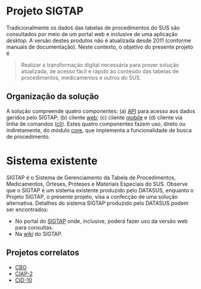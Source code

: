 # Projeto SIGTAP

Tradicionalmente os dados das tabelas de procedimentos do SUS são consultados por meio de um portal web e inclusive de uma aplicação _desktop_. A versão destes produtos não é atualizada desde 2011 (conforme manuais de documentação). Neste contexto, o objetivo do presente projeto é

> Realizar a transformação digital necessária para prover solução atualizada, de acesso fácil e rápido ao conteúdo das tabelas de procedimentos, medicamentos e outros do SUS.

## Organização da solução

A solução compreende quatro componentes: (a) [API](solucao/api) para acesso aos dados geridos pelo SIGTAP; (b) cliente [web](solucao/web); (c) cliente [mobile](solucao/mobile) e (d) cliente via linha de comandos ([cli](solucao/cli)). Estes quatro componentes fazem uso, direto ou indiretamente, do módulo [core](solucao/core), que implementa a funcionalidade de busca de procedimento.

# Sistema existente

SIGTAP é o Sistema de Gerenciamento da Tabela de Procedimentos, Medicamentos, Órteses, Próteses e Materiais Especiais do SUS. Observe que o SIGTAP é um sistema existente produzido pelo DATASUS, enquanto o
Projeto SIGTAP, o presente projeto, visa a confecção de uma solução alternativa. Detalhes do sistema
SIGTAP produzido pelo DATASUS podem ser encontrados:

- No portal do [SIGTAP](http://sigtap.datasus.gov.br/) onde, inclusive, poderá fazer uso da versão web para consultas.
- Na [wiki](https://wiki.saude.gov.br/sigtap) do SIGTAP.


## Projetos correlatos

- [CBO](https://github.com/kyriosdata/cbo)
- [CIAP-2](https://github.com/kyriosdata/ciap2)
- [CID-10](https://github.com/kyriosdata/cid10)

